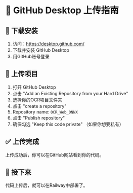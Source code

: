 # 📱 GitHub Desktop 上传指南

## 🔽 下载安装
1. 访问：https://desktop.github.com/
2. 下载并安装 GitHub Desktop
3. 用GitHub账号登录

## 📂 上传项目
1. 打开 GitHub Desktop
2. 点击 "Add an Existing Repository from your Hard Drive"
3. 选择你的OCR项目文件夹
4. 点击 "create a repository"
5. Repository name: `OCR_Web_ONNX`
6. 点击 "Publish repository"
7. 确保勾选 "Keep this code private" （如果你想要私有）

## ✅ 上传完成
上传成功后，你可以在GitHub网站看到你的代码。

## 🚀 接下来
代码上传后，就可以在Railway中部署了。 
